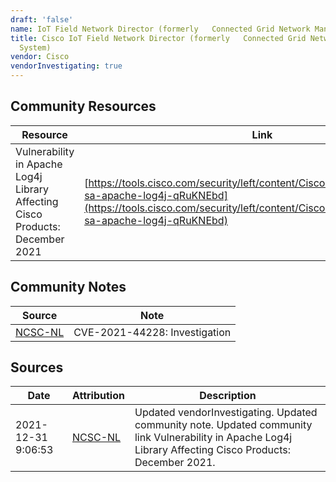 ```yaml
---
draft: 'false'
name: IoT Field Network Director (formerly   Connected Grid Network Management System)
title: Cisco IoT Field Network Director (formerly   Connected Grid Network Management
  System)
vendor: Cisco
vendorInvestigating: true
---
```



## Community Resources
| Resource | Link |
| --- | --- |
| Vulnerability in Apache Log4j Library Affecting Cisco Products: December 2021 | [https://tools.cisco.com/security/left/content/CiscoSecurityAdvisory/cisco-sa-apache-log4j-qRuKNEbd](https://tools.cisco.com/security/left/content/CiscoSecurityAdvisory/cisco-sa-apache-log4j-qRuKNEbd) |

## Community Notes
| Source | Note |
| --- | --- |
| [NCSC-NL](https://github.com/NCSC-NL/log4shell/blob/main/software/README.md) | CVE-2021-44228: Investigation </ul> |

## Sources
| Date | Attribution | Description |
| --- | --- | --- |
| 2021-12-31 9:06:53 | [NCSC-NL](https://github.com/NCSC-NL/log4shell/blob/main/software/README.md) | Updated vendorInvestigating. Updated community note. Updated community link Vulnerability in Apache Log4j Library Affecting Cisco Products: December 2021.  |
